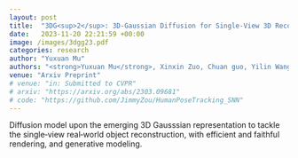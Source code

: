 ```yaml
---
layout: post
title:  "3DG<sup>2</sup>: 3D‐Gaussian Diffusion for Single‐View 3D Reconstruction"
date:   2023-11-20 22:21:59 +00:00
image: /images/3dgg23.pdf
categories: research
author: "Yuxuan Mu"
authors: "<strong>Yuxuan Mu</strong>, Xinxin Zuo, Chuan guo, Yilin Wang, Juwei Lu, Xiaofei Wu, Songcen Xu, Peng Dai, Youliang Yan, Li cheng"
venue: "Arxiv Preprint"
# venue: "in: Submitted to CVPR"
# arxiv: "https://arxiv.org/abs/2303.09681"
# code: "https://github.com/JimmyZou/HumanPoseTracking_SNN"
---
```

Diffusion model upon the emerging 3D Gausssian representation to tackle the single‐view real‐world object reconstruction, with efficient and faithful rendering, and generative modeling.